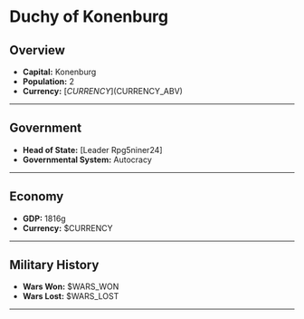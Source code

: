 # Duchy of Konenburg

## Overview

- **Capital:** Konenburg
- **Population:** 2
- **Currency:** [$CURRENCY] ($CURRENCY_ABV)

---

## Government

- **Head of State:** [Leader Rpg5niner24]
- **Governmental System:** Autocracy

---

## Economy

- **GDP:** 1816g
- **Currency:** $CURRENCY

---

## Military History

- **Wars Won:** $WARS_WON
- **Wars Lost:** $WARS_LOST

---

